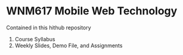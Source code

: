# WNM617 Mobile Web Technology

Contained in this hithub repository

1.  Course Syllabus
2.  Weekly Slides, Demo File, and Assignments
